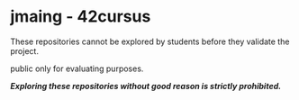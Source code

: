# jmaing - 42cursus

These repositories cannot be explored by students before they validate the project.

public only for evaluating purposes.

_**Exploring these repositories without good reason is strictly prohibited.**_
